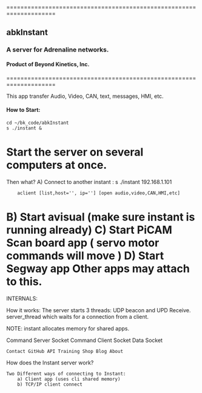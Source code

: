 ====================================================================
## abkInstant
### A server for Adrenaline networks.
#### Product of Beyond Kinetics, Inc.
====================================================================

This app transfer Audio, Video, CAN, text, messages, HMI, etc.

#### How to Start:
	cd ~/bk_code/abkInstant
	s ./instant & 

Start the server on several computers at once.
====================================================================
Then what?
A) Connect to another instant :
		s ./instant 192.168.1.101

		aclient [list,host='', ip=''] [open audio,video,CAN,HMI,etc]

B) Start avisual (make sure instant is running already)
C) Start PiCAM Scan board app ( servo motor commands will move )
D) Start Segway app
Other apps may attach to this.
====================================================================
INTERNALS:

How it works:
	The server starts 3 threads:  UDP beacon and UPD Receive.
	server_thread which waits for a connection from a client.

NOTE:  instant allocates memory for shared apps.


Command Server Socket
Command Client Socket
Data Socket

    Contact GitHub API Training Shop Blog About 

How does the Instant server work?

	Two Different ways of connecting to Instant:
		a) Client app (uses cli shared memory)
		b) TCP/IP client connect 
